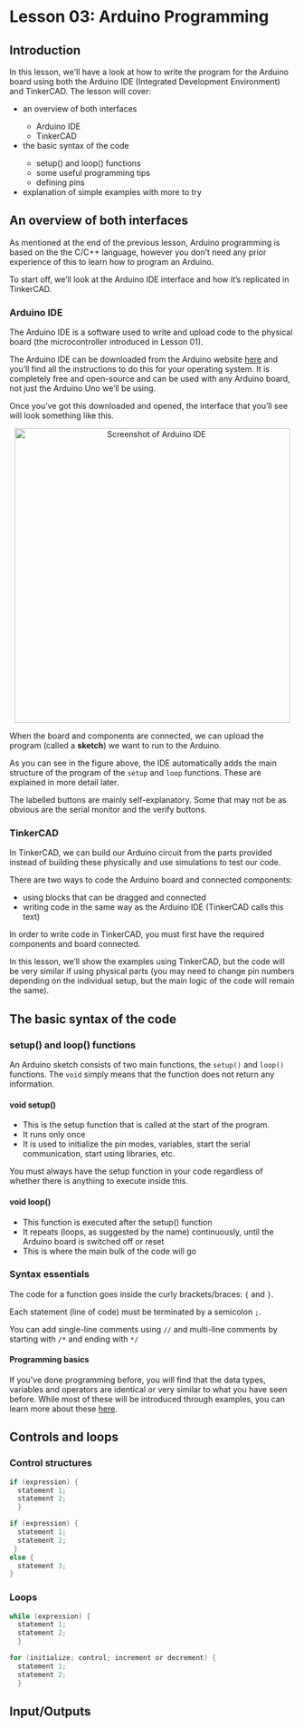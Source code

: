 <h1> Lesson 03: Arduino Programming </h1>

<h2> Introduction </h2>

In this lesson, we'll have a look at how to write the program for the Arduino board using both the Arduino IDE (Integrated Development Environment) and TinkerCAD. 
The lesson will cover: 
<ul>
  <li> an overview of both interfaces </li>
  <ul>
    <li> Arduino IDE </li>
    <li>TinkerCAD</li>
  </ul>
<li> the basic syntax of the code </li>
  <ul>
    <li>setup() and loop() functions</li>
    <li>some useful programming tips</li>
    <li>defining pins</li>
  </ul>
<li> explanation of simple examples with more to try</li>
</ul>

<h2>An overview of both interfaces</h2>
As mentioned at the end of the previous lesson, Arduino programming is based on the the C/C++ language, however you don’t need any prior experience of this to learn how to program an Arduino.

To start off, we’ll look at the Arduino IDE interface and how it’s replicated in TinkerCAD.  

<h3>Arduino IDE</h3>

The Arduino IDE is a software used to write and upload code to the physical board (the microcontroller introduced in Lesson 01). 

The Arduino IDE can be downloaded from the Arduino website  <a href="https://www.arduino.cc/en/software" target="_blank">here</a> and you’ll find all the instructions to do this for your operating system. It is completely free and open-source and can be used with any Arduino board, not just the Arduino Uno we’ll be using.

Once you’ve got this downloaded and opened, the interface that you’ll see will look something like this. 

<p align="center">
<img src="https://user-images.githubusercontent.com/39732505/106220413-5bbc6880-61d3-11eb-8995-037a52112092.png" alt="Screenshot of Arduino IDE" width="487" height="520">  </p>
 
When the board and components are connected, we can upload the program (called a <b>sketch</b>) we want to run to the Arduino. 

As you can see in the figure above, the IDE automatically adds the main structure of the program of the `setup` and `loop` functions. These are explained in more detail later. 

The labelled buttons are mainly self-explanatory. Some that may not be as obvious are the serial monitor and the verify buttons.  

<h3>TinkerCAD</h3>

In TinkerCAD, we can build our Arduino circuit from the parts provided instead of building these physically and use simulations to test our code. 

There are two ways to code the Arduino board and connected components: 
<ul>
  <li> using blocks that can be dragged and connected </li>
  <li> writing code in the same way as the Arduino IDE (TinkerCAD calls this text) </li>
</ul>

In order to write code in TinkerCAD, you must first have the required components and board connected. 

In this lesson, we’ll show the examples using TinkerCAD, but the code will be very similar if using physical parts (you may need to change pin numbers depending on the individual setup, but the main logic of the code will remain the same). 


<h2>The basic syntax of the code</h2>


<h3>setup() and loop() functions</h3>

An Arduino sketch consists of two main functions, the `setup()` and `loop()` functions. The `void` simply means that the function does not return any information.

<h4>void setup()</h4>
<ul>
  <li>This is the setup function that is called at the start of the program. </li>
  <li>It runs only once</li>
  <li>It is used to initialize the pin modes, variables, start the serial communication, start using libraries, etc. </li>
</ul>

You must always have the setup function in your code regardless of whether there is anything to execute inside this. 

<h4>void loop()</h4>
<ul>
  <li>This function is executed after the setup() function</li>
  <li>It repeats (loops, as suggested by the name) continuously, until the Arduino board is switched off or reset</li>
  <li>This is where the main bulk of the code will go</li>
</ul>

<h3>Syntax essentials</h3>

The code for a function goes inside the curly brackets/braces: `{` and `}`. 

Each statement (line of code) must be terminated by a semicolon `;`. 

You can add single-line comments using `//` and multi-line comments by starting with `/*` and ending with `*/`

<h4>Programming basics</h4>

If you've done programming before, you will find that the data types, variables and operators are identical or very similar to what you have seen before. While most of these will be introduced through examples, you can learn more about these  <a href="https://www.tutorialspoint.com/arduino/arduino_data_types.htm" target="_blank">here</a>. 

<h2>Controls and loops</h2>

<h3>Control structures</h3>


```c
if (expression) {
  statement 1;
  statement 2;
  }
```

```c
if (expression) {
  statement 1;
  statement 2;
 }
else {
  statement 3;
}
```

<h3>Loops</h3>

```c
while (expression) {
  statement 1;
  statement 2;
  }
```


```c
for (initialize; control; increment or decrement) {
  statement 1;
  statement 2;
  }
```

<h2>Input/Outputs</h2>




